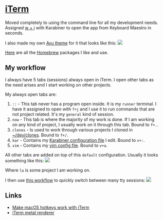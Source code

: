 # [iTerm](https://www.iterm2.com/)
Moved completely to using the command line for all my development needs. Assigned [w + j](karabiner/karabiner.md) with Karabiner to open the app from Keyboard Maestro in seconds.

I also made my own [Ayu theme](https://github.com/nikitavoloboev/my-mac-os/tree/master/iterm#readme) for it that looks like this:
![](https://i.imgur.com/KZYHoa9.png)

[Here](https://gist.github.com/nikitavoloboev/3fbe13ce427132d0297f411b62f49034) are all the [Homebrew](http://brew.sh/index.html) packages I like and use.

## My workflow
I always have 5 tabs (sessions) always open in iTerm. I open other tabs as the need arises and I start working on other projects.

My always open tabs are:
1. `::` - This tab never has a program open inside. It is my `runner` terminal. I have it assigned to open with `f+j` and I use it to run commands that are not project related. It's my `general` kind of session.
2. `now` - This tab is where the majority of my work is done. If I am working on any kind of project, I usually work on it through this tab. Bound to `f+.`.
3. `clones` - Is used to work through various projects I cloned in [~/dev/clones](../../unix/my-file-system.md). Bound to `f+/`.
4. `kar` - Contains my [Karabiner configuration file](https://github.com/nikitavoloboev/dotfiles/blob/master/karabiner/private.xml) I edit. Bound to `v+:`.
5. `vim` - Contains my [vim config file](https://github.com/nikitavoloboev/dotfiles/blob/master/nvim/init.vim). Bound to `v+a`.

All other tabs are added on top of this `default` configuration. Usually it looks something like this:
![](https://i.imgur.com/cMY26z2.png)

Where `la` is some project I am working on.

I then use [this workflow](https://github.com/isometry/alfred-tty) to quickly switch between many tty sessions:
![](https://i.imgur.com/KMvqvzF.png)

## Links
- [Make macOS hotkeys work with iTerm](https://stackoverflow.com/questions/6205157/iterm-2-how-to-set-keyboard-shortcuts-to-jump-to-beginning-end-of-line/29403520#29403520)
- [iTerm metal renderer](https://gitlab.com/gnachman/iterm2/wikis/Metal-Renderer)